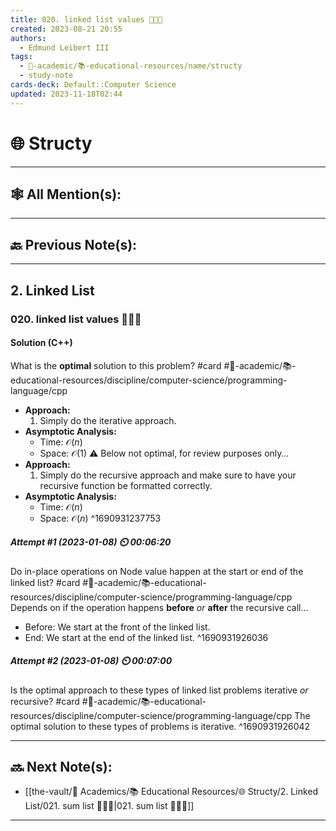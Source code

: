 ```yaml
---
title: 020. linked list values 👨🏽‍💻
created: 2023-08-21 20:55
authors:
  - Edmund Leibert III
tags:
  - 🔴-academic/📚-educational-resources/name/structy
  - study-note
cards-deck: Default::Computer Science
updated: 2023-11-18T02:44
---
```


# 🌐 Structy

---

## 🕸️ All Mention(s): 

---

## 🔙 Previous Note(s):

---

## 2. Linked List

### **020. linked list values 👨🏽‍💻**

#### Solution (C++)

What is the **optimal** solution to this problem? 
#card #🔴-academic/📚-educational-resources/discipline/computer-science/programming-language/cpp 
- **Approach:** 
	1. Simply do the iterative approach.
- **Asymptotic Analysis:**
	- Time: $\mathcal{O}(n)$
	- Space: $\mathcal{O}(1)$
⚠️ Below not optimal, for review purposes only…
- **Approach:** 
	1. Simply do the recursive approach and make sure to have your recursive function be formatted correctly.
- **Asymptotic Analysis:**
	- Time: $\mathcal{O}(n)$
	- Space: $\mathcal{O}(n)$
^1690931237753

##### **Attempt #1 (2023-01-08) ⏲️ 00:06:20**

Do in-place operations on Node value happen at the start or end of the linked list? 
#card  #🔴-academic/📚-educational-resources/discipline/computer-science/programming-language/cpp
Depends on if the operation happens **before** *or* **after** the recursive call…
- Before: We start at the front of the linked list.
- End: We start at the end of the linked list.
^1690931926036

##### **Attempt #2 (2023-01-08) ⏲️ 00:07:00** 

Is the optimal approach to these types of linked list problems iterative _or_ recursive? 
#card  #🔴-academic/📚-educational-resources/discipline/computer-science/programming-language/cpp
The optimal solution to these types of problems is iterative.
^1690931926042


---

## 🔜 Next Note(s):
- [[the-vault/🔴 Academics/📚 Educational Resources/🌐 Structy/2. Linked List/021. sum list 👨🏽‍💻|021. sum list 👨🏽‍💻]]

---



